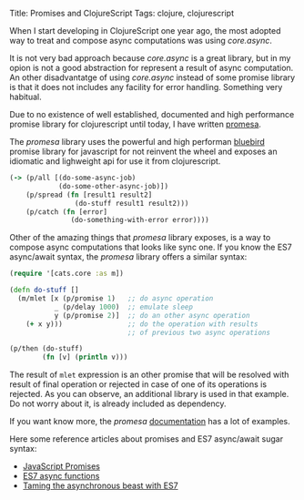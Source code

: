 Title: Promises and ClojureScript
Tags: clojure, clojurescript

When I start developing in ClojureScript one year ago, the most adopted way to treat and compose async
computations was using _core.async_.

It is not very bad approach because _core.async_ is a great
library, but in my opion is not a good abstraction for represent a result of async computation.
An other disadvantatge of using _core.async_ instead of some promise library is that it does not
includes any facility for error handling. Something very habitual.

Due to no existence of well established, documented and high performance promise library for
clojurescript until today, I have written [promesa](https://github.com/funcool/promesa).

The _promesa_ library uses the powerful and high performan [bluebird](https://github.com/petkaantonov/bluebird/) promise library for javascript for not reinvent the wheel and exposes an idiomatic and
lighweight api for use it from clojurescript.

```clojure
(-> (p/all [(do-some-async-job)
            (do-some-other-async-job)])
    (p/spread (fn [result1 result2]
                (do-stuff result1 result2)))
    (p/catch (fn [error]
               (do-something-with-error error))))
```

Other of the amazing things that _promesa_ library exposes, is a way to compose async computations
that looks like sync one. If you know the ES7 async/await syntax, the _promesa_ library offers
a similar syntax:

```clojure
(require '[cats.core :as m])

(defn do-stuff []
  (m/mlet [x (p/promise 1)   ;; do async operation
           _ (p/delay 1000)  ;; emulate sleep
           y (p/promise 2)]  ;; do an other async operation
    (+ x y)))                ;; do the operation with results
                             ;; of previous two async operations

(p/then (do-stuff)
        (fn [v] (println v)))
```

The result of `mlet` expression is an other promise that will be resolved with result of final
operation or rejected in case of one of its operations is rejected. As you can observe, an additional
library is used in that example. Do not worry about it, is already included as dependency.

If you want know more, the _promesa_ [documentation](http://funcool.github.io/promesa/latest/) has
a lot of examples.

Here some reference articles about promises and ES7 async/await sugar syntax:

- [JavaScript Promises](http://www.html5rocks.com/en/tutorials/es6/promises/)
- [ES7 async functions](http://jakearchibald.com/2014/es7-async-functions/)
- [Taming the asynchronous beast with ES7](http://pouchdb.com/2015/03/05/taming-the-async-beast-with-es7.html)

